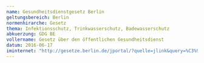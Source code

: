 ```yaml
---
name: Gesundheitsdienstgesetz Berlin
geltungsbereich: Berlin
normenhirarche: Gesetz
thema: Infektionsschutz, Trinkwasserschutz, Badewasserschutz
abkuerzung: GDG BE
vollername: Gesetz über den öffentlichen Gesundheitsdienst
datum: 2016-06-17
iminternet: "http://gesetze.berlin.de/jportal/?quelle=jlink&query=%C3%96GesDG+BE&psml=bsbeprod.psml&max=true&aiz=true"
---
```

